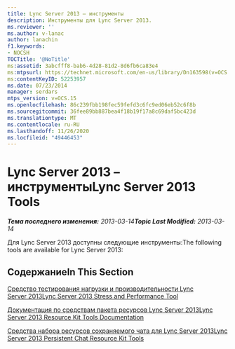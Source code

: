 ```yaml
---
title: Lync Server 2013 – инструменты
description: Инструменты для Lync Server 2013.
ms.reviewer: ''
ms.author: v-lanac
author: lanachin
f1.keywords:
- NOCSH
TOCTitle: '@NoTitle'
ms:assetid: 3abcfff8-bab6-4d28-81d2-8d6fb6ca83e4
ms:mtpsurl: https://technet.microsoft.com/en-us/library/Dn163598(v=OCS.15)
ms:contentKeyID: 52253957
ms.date: 07/23/2014
manager: serdars
mtps_version: v=OCS.15
ms.openlocfilehash: 86c239fbb198fec59fefd3c6fc9ed06eb52c6f8b
ms.sourcegitcommit: 36fee89bb887bea4f18b19f17a8c69daf5bc423d
ms.translationtype: MT
ms.contentlocale: ru-RU
ms.lasthandoff: 11/26/2020
ms.locfileid: "49446453"
---
```

# <a name="lync-server-2013-tools"></a><span data-ttu-id="9bdfc-103">Lync Server 2013 – инструменты</span><span class="sxs-lookup"><span data-stu-id="9bdfc-103">Lync Server 2013 Tools</span></span>

<div data-xmlns="http://www.w3.org/1999/xhtml">

<div class="topic" data-xmlns="http://www.w3.org/1999/xhtml" data-msxsl="urn:schemas-microsoft-com:xslt" data-cs="https://msdn.microsoft.com/">

<div data-asp="https://msdn2.microsoft.com/asp">



</div>

<div id="mainSection">

<div id="mainBody"><span data-ttu-id="9bdfc-104">

<span> </span></span><span class="sxs-lookup"><span data-stu-id="9bdfc-104">

<span> </span></span></span>

<span data-ttu-id="9bdfc-105">_**Тема последнего изменения:** 2013-03-14_</span><span class="sxs-lookup"><span data-stu-id="9bdfc-105">_**Topic Last Modified:** 2013-03-14_</span></span>

<span data-ttu-id="9bdfc-106">Для Lync Server 2013 доступны следующие инструменты:</span><span class="sxs-lookup"><span data-stu-id="9bdfc-106">The following tools are available for Lync Server 2013:</span></span>

<div>

## <a name="in-this-section"></a><span data-ttu-id="9bdfc-107">Содержание</span><span class="sxs-lookup"><span data-stu-id="9bdfc-107">In This Section</span></span>

[<span data-ttu-id="9bdfc-108">Средство тестирования нагрузки и производительности Lync Server 2013</span><span class="sxs-lookup"><span data-stu-id="9bdfc-108">Lync Server 2013 Stress and Performance Tool</span></span>](lync-server-2013-stress-and-performance-tool.md)

[<span data-ttu-id="9bdfc-109">Документация по средствам пакета ресурсов Lync Server 2013</span><span class="sxs-lookup"><span data-stu-id="9bdfc-109">Lync Server 2013 Resource Kit Tools Documentation</span></span>](lync-server-2013-resource-kit-tools-documentation.md)

[<span data-ttu-id="9bdfc-110">Средства набора ресурсов сохраняемого чата для Lync Server 2013</span><span class="sxs-lookup"><span data-stu-id="9bdfc-110">Lync Server 2013 Persistent Chat Resource Kit Tools</span></span>](lync-server-2013-persistent-chat-resource-kit-tools.md)

<span data-ttu-id="9bdfc-111"></div>

</div>

<span> </span>

</div>

</div>

</span><span class="sxs-lookup"><span data-stu-id="9bdfc-111"></div>

</div>

<span> </span>

</div>

</div>

</span></span></div>

